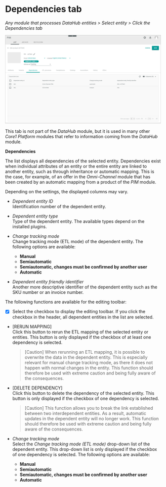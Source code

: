 # Dependencies tab

*Any module that processes DataHub entities > Select entity > Click the Dependencies tab*

![Dependencies](../../Assets/Screenshots/DataHub/Others/Dependencies.png)

This tab is not part of the *DataHub* module, but it is used in many other *Core1 Platform* modules that refer to information coming from the *DataHub* module.  

**Dependencies**

The list displays all dependencies of the selected entity. Dependencies exist when individual attributes of an entity or the entire entity are linked to another entity, such as through inheritance or automatic mapping. This is the case, for example, of an offer in the *Omni-Channel* module that has been created by an automatic mapping from a product of the *PIM* module.    

Depending on the settings, the displayed columns may vary.

- *Dependent entity ID*   
    Identification number of the dependent entity.

- *Dependent entity type*   
    Type of the dependent entity. The available types depend on the installed plugins.

- *Change tracking mode*   
    Change tracking mode (ETL mode) of the dependent entity. The following options are available:
    - **Manual**
    - **Semiautomatic**
    - **Semiautomatic, changes must be confirmed by another user**   
    - **Automatic**

- *Dependent entity friendly identifier*   
    Another more descriptive identifier of the dependent entity such as the SKU number or an invoice number.


The following functions are available for the editing toolbar:

- [x]     
    Select the checkbox to display the editing toolbar. If you click the checkbox in the header, all dependent entities in the list are selected.

- [RERUN MAPPING]   
    Click this button to rerun the ETL mapping of the selected entity or entities. This button is only displayed if the checkbox of at least one dependency is selected.
    
    >  [Caution] When rerunning an ETL mapping, it is possible to overwrite the data in the dependent entity. This is especially relevant for manual change tracking mode, as there it does not happen with normal changes in the entity. This function should therefore be used with extreme caution and being fully aware of the consequences.

[comment]: <> (Evtl. reformulate)

- [DELETE DEPENDENCY]  
    Click this button to delete the dependency of the selected entity. This button is only displayed if the checkbox of one dependency is selected. 

    > [Caution] This function allows you to break the link established between two interdependent entities. As a result, automatic updates in the dependent entity will no longer work. This function should therefore be used with extreme caution and being fully aware of the consequences. 
    
- *Change tracking mode*   
    Select the *Change tracking mode (ETL mode)* drop-down list of the dependent entity. This drop-down list is only displayed if the checkbox of one dependency is selected. The following options are available:
    - **Manual**
    - **Semiautomatic**
    - **Semiautomatic, changes must be confirmed by another user**   
    - **Automatic**





    

